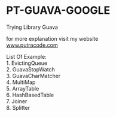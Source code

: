 # PT-GUAVA-GOOGLE
Trying Library Guava 

for more explanation visit my website
</br>www.putracode.com

List Of Example: 
</br>1. EvictingQueue
</br>2. GuavaStopWatch
</br>3. GuavaCharMatcher
</br>4. MultiMap
</br>5. ArrayTable
</br>6. HashBasedTable
</br>7. Joiner
</br>8. Splitter
